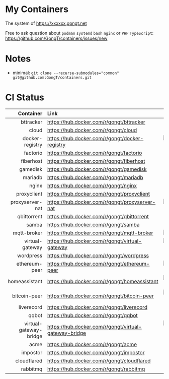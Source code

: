 # My Containers

The system of https://xxxxxx.gongt.net

Free to ask question about `podman` `systemd` `bash` `nginx` or `PHP` `TypeScript`:    
https://github.com/GongT/containers/issues/new


# Notes
* minimal: `git clone --recurse-submodules="common" git@github.com:GongT/containers.git`

# CI Status
<!-- StatusTable: -->
| Container | Link | Build Status |
|----:|:----|:----:|
| bttracker | https://hub.docker.com/r/gongt/bttracker | [![bttracker](https://github.com/GongT/containers/workflows/bttracker/badge.svg)](https://github.com/GongT/containers/actions?query=workflow%3Abttracker) |
| cloud | https://hub.docker.com/r/gongt/cloud | [![cloud](https://github.com/GongT/containers/workflows/cloud/badge.svg)](https://github.com/GongT/containers/actions?query=workflow%3Acloud) |
| docker-registry | https://hub.docker.com/r/gongt/docker-registry | [![docker-registry](https://github.com/GongT/containers/workflows/docker-registry/badge.svg)](https://github.com/GongT/containers/actions?query=workflow%3Adocker-registry) |
| factorio | https://hub.docker.com/r/gongt/factorio | [![factorio](https://github.com/GongT/containers/workflows/factorio/badge.svg)](https://github.com/GongT/containers/actions?query=workflow%3Afactorio) |
| fiberhost | https://hub.docker.com/r/gongt/fiberhost | [![fiberhost](https://github.com/GongT/containers/workflows/fiberhost/badge.svg)](https://github.com/GongT/containers/actions?query=workflow%3Afiberhost) |
| gamedisk | https://hub.docker.com/r/gongt/gamedisk | [![gamedisk](https://github.com/GongT/containers/workflows/gamedisk/badge.svg)](https://github.com/GongT/containers/actions?query=workflow%3Agamedisk) |
| mariadb | https://hub.docker.com/r/gongt/mariadb | [![mariadb](https://github.com/GongT/containers/workflows/mariadb/badge.svg)](https://github.com/GongT/containers/actions?query=workflow%3Amariadb) |
| nginx | https://hub.docker.com/r/gongt/nginx | [![nginx](https://github.com/GongT/containers/workflows/nginx/badge.svg)](https://github.com/GongT/containers/actions?query=workflow%3Anginx) |
| proxyclient | https://hub.docker.com/r/gongt/proxyclient | [![proxyclient](https://github.com/GongT/containers/workflows/proxyclient/badge.svg)](https://github.com/GongT/containers/actions?query=workflow%3Aproxyclient) |
| proxyserver-nat | https://hub.docker.com/r/gongt/proxyserver-nat | [![proxyserver-nat](https://github.com/GongT/containers/workflows/proxyserver-nat/badge.svg)](https://github.com/GongT/containers/actions?query=workflow%3Aproxyserver-nat) |
| qbittorrent | https://hub.docker.com/r/gongt/qbittorrent | [![qbittorrent](https://github.com/GongT/containers/workflows/qbittorrent/badge.svg)](https://github.com/GongT/containers/actions?query=workflow%3Aqbittorrent) |
| samba | https://hub.docker.com/r/gongt/samba | [![samba](https://github.com/GongT/containers/workflows/samba/badge.svg)](https://github.com/GongT/containers/actions?query=workflow%3Asamba) |
| mqtt-broker | https://hub.docker.com/r/gongt/mqtt-broker | [![mqtt-broker](https://github.com/GongT/containers/workflows/mqtt-broker/badge.svg)](https://github.com/GongT/containers/actions?query=workflow%3Amqtt-broker) |
| virtual-gateway | https://hub.docker.com/r/gongt/virtual-gateway | [![virtual-gateway](https://github.com/GongT/containers/workflows/virtual-gateway/badge.svg)](https://github.com/GongT/containers/actions?query=workflow%3Avirtual-gateway) |
| wordpress | https://hub.docker.com/r/gongt/wordpress | [![wordpress](https://github.com/GongT/containers/workflows/wordpress/badge.svg)](https://github.com/GongT/containers/actions?query=workflow%3Awordpress) |
| ethereum-peer | https://hub.docker.com/r/gongt/ethereum-peer | [![ethereum-peer](https://github.com/GongT/containers/workflows/ethereum-peer/badge.svg)](https://github.com/GongT/containers/actions?query=workflow%3Aethereum-peer) |
| homeassistant | https://hub.docker.com/r/gongt/homeassistant | [![homeassistant](https://github.com/GongT/containers/workflows/homeassistant/badge.svg)](https://github.com/GongT/containers/actions?query=workflow%3Ahomeassistant) |
| bitcoin-peer | https://hub.docker.com/r/gongt/bitcoin-peer | [![bitcoin-peer](https://github.com/GongT/containers/workflows/bitcoin-peer/badge.svg)](https://github.com/GongT/containers/actions?query=workflow%3Abitcoin-peer) |
| liverecord | https://hub.docker.com/r/gongt/liverecord | [![liverecord](https://github.com/GongT/containers/workflows/liverecord/badge.svg)](https://github.com/GongT/containers/actions?query=workflow%3Aliverecord) |
| qqbot | https://hub.docker.com/r/gongt/qqbot | [![qqbot](https://github.com/GongT/containers/workflows/qqbot/badge.svg)](https://github.com/GongT/containers/actions?query=workflow%3Aqqbot) |
| virtual-gateway-bridge | https://hub.docker.com/r/gongt/virtual-gateway-bridge | [![virtual-gateway-bridge](https://github.com/GongT/containers/workflows/virtual-gateway-bridge/badge.svg)](https://github.com/GongT/containers/actions?query=workflow%3Avirtual-gateway-bridge) |
| acme | https://hub.docker.com/r/gongt/acme | [![acme](https://github.com/GongT/containers/workflows/acme/badge.svg)](https://github.com/GongT/containers/actions?query=workflow%3Aacme) |
| impostor | https://hub.docker.com/r/gongt/impostor | [![impostor](https://github.com/GongT/containers/workflows/impostor/badge.svg)](https://github.com/GongT/containers/actions?query=workflow%3Aimpostor) |
| cloudflared | https://hub.docker.com/r/gongt/cloudflared | [![cloudflared](https://github.com/GongT/containers/workflows/cloudflared/badge.svg)](https://github.com/GongT/containers/actions?query=workflow%3Acloudflared) |
| rabbitmq | https://hub.docker.com/r/gongt/rabbitmq | [![rabbitmq](https://github.com/GongT/containers/workflows/rabbitmq/badge.svg)](https://github.com/GongT/containers/actions?query=workflow%3Arabbitmq) |
<!-- :StatusTable -->
